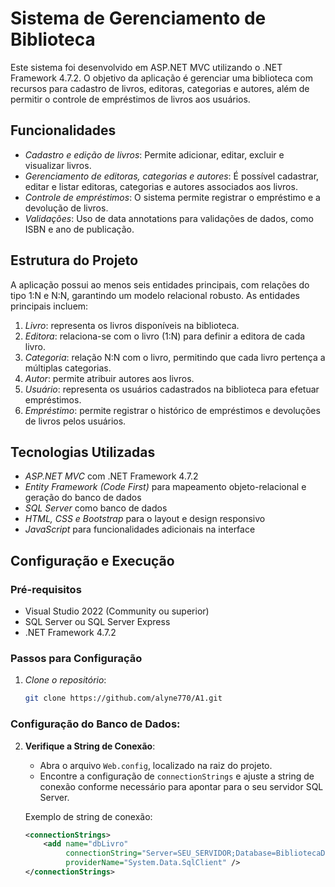 # Sistema de Gerenciamento de Biblioteca

Este sistema foi desenvolvido em ASP.NET MVC utilizando o .NET Framework 4.7.2. O objetivo da aplicação é gerenciar uma biblioteca com recursos para cadastro de livros, editoras, categorias e autores, além de permitir o controle de empréstimos de livros aos usuários. 

## Funcionalidades

- *Cadastro e edição de livros*: Permite adicionar, editar, excluir e visualizar livros.
- *Gerenciamento de editoras, categorias e autores*: É possível cadastrar, editar e listar editoras, categorias e autores associados aos livros.
- *Controle de empréstimos*: O sistema permite registrar o empréstimo e a devolução de livros.
- *Validações*: Uso de data annotations para validações de dados, como ISBN e ano de publicação.

## Estrutura do Projeto

A aplicação possui ao menos seis entidades principais, com relações do tipo 1:N e N:N, garantindo um modelo relacional robusto. As entidades principais incluem:

1. *Livro*: representa os livros disponíveis na biblioteca.
2. *Editora*: relaciona-se com o livro (1:N) para definir a editora de cada livro.
3. *Categoria*: relação N:N com o livro, permitindo que cada livro pertença a múltiplas categorias.
4. *Autor*: permite atribuir autores aos livros.
5. *Usuário*: representa os usuários cadastrados na biblioteca para efetuar empréstimos.
6. *Empréstimo*: permite registrar o histórico de empréstimos e devoluções de livros pelos usuários.

## Tecnologias Utilizadas

- *ASP.NET MVC* com .NET Framework 4.7.2
- *Entity Framework (Code First)* para mapeamento objeto-relacional e geração do banco de dados
- *SQL Server* como banco de dados
- *HTML, CSS e Bootstrap* para o layout e design responsivo
- *JavaScript* para funcionalidades adicionais na interface

## Configuração e Execução

### Pré-requisitos

- Visual Studio 2022 (Community ou superior)
- SQL Server ou SQL Server Express
- .NET Framework 4.7.2

### Passos para Configuração

1. *Clone o repositório*:
   ```bash
   git clone https://github.com/alyne770/A1.git
### Configuração do Banco de Dados:

2. **Verifique a String de Conexão**:
   - Abra o arquivo `Web.config`, localizado na raiz do projeto.
   - Encontre a configuração de `connectionStrings` e ajuste a string de conexão conforme necessário para apontar para o seu servidor SQL Server. 

   Exemplo de string de conexão:
   ```xml
   <connectionStrings>
       <add name="dbLivro" 
            connectionString="Server=SEU_SERVIDOR;Database=BibliotecaDB;User Id=SEU_USUARIO;Password=SUA_SENHA;"
            providerName="System.Data.SqlClient" />
   </connectionStrings>
   
